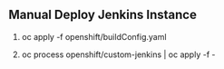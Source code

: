 Manual Deploy Jenkins Instance
-------

1. oc apply -f openshift/buildConfig.yaml

2. oc process openshift/custom-jenkins | oc apply -f -